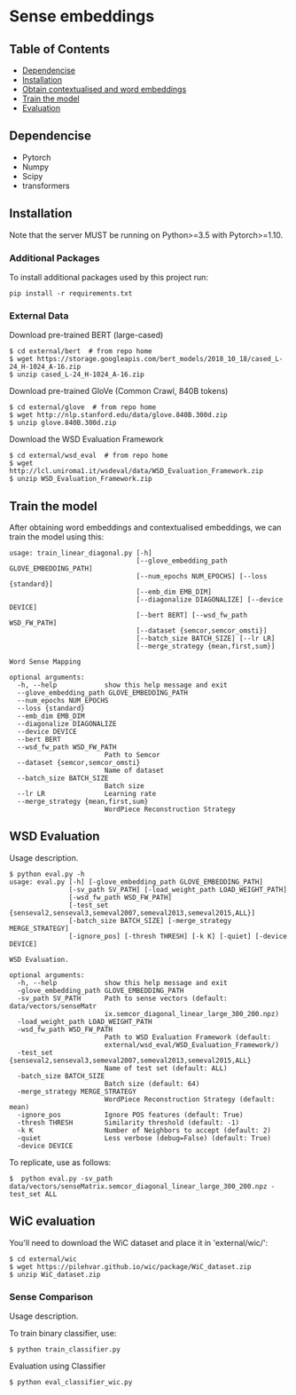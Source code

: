 # Sense embeddings

## Table of Contents

   * [Dependencise](#dependencise)
   * [Installation](#installation)
   * [Obtain contextualised and word embeddings](#obtain-contextualised-and-word-embeddings)
   * [Train the model](#train-the-model)
   * [Evaluation](#evaluation)

## Dependencise
- Pytorch
- Numpy
- Scipy
- transformers

## Installation
Note that the server MUST be running on Python>=3.5 with Pytorch>=1.10.

### Additional Packages
To install additional packages used by this project run:
```
pip install -r requirements.txt
```

### External Data
Download pre-trained BERT (large-cased)
```
$ cd external/bert  # from repo home
$ wget https://storage.googleapis.com/bert_models/2018_10_18/cased_L-24_H-1024_A-16.zip
$ unzip cased_L-24_H-1024_A-16.zip
```
Download pre-trained GloVe (Common Crawl, 840B tokens)
```
$ cd external/glove  # from repo home
$ wget http://nlp.stanford.edu/data/glove.840B.300d.zip
$ unzip glove.840B.300d.zip
```

Download the WSD Evaluation Framework
```
$ cd external/wsd_eval  # from repo home
$ wget http://lcl.uniroma1.it/wsdeval/data/WSD_Evaluation_Framework.zip
$ unzip WSD_Evaluation_Framework.zip
```

## Train the model
After obtaining word embeddings and contextualised embeddings, we can train the model using this:
```
usage: train_linear_diagonal.py [-h]
                                [--glove_embedding_path GLOVE_EMBEDDING_PATH]
                                [--num_epochs NUM_EPOCHS] [--loss {standard}]
                                [--emb_dim EMB_DIM]
                                [--diagonalize DIAGONALIZE] [--device DEVICE]
                                [--bert BERT] [--wsd_fw_path WSD_FW_PATH]
                                [--dataset {semcor,semcor_omsti}]
                                [--batch_size BATCH_SIZE] [--lr LR]
                                [--merge_strategy {mean,first,sum}]

Word Sense Mapping

optional arguments:
  -h, --help            show this help message and exit
  --glove_embedding_path GLOVE_EMBEDDING_PATH
  --num_epochs NUM_EPOCHS
  --loss {standard}
  --emb_dim EMB_DIM
  --diagonalize DIAGONALIZE
  --device DEVICE
  --bert BERT
  --wsd_fw_path WSD_FW_PATH
                        Path to Semcor
  --dataset {semcor,semcor_omsti}
                        Name of dataset
  --batch_size BATCH_SIZE
                        Batch size
  --lr LR               Learning rate
  --merge_strategy {mean,first,sum}
                        WordPiece Reconstruction Strategy

```

## WSD Evaluation
Usage description.
```
$ python eval.py -h
usage: eval.py [-h] [-glove_embedding_path GLOVE_EMBEDDING_PATH]
               [-sv_path SV_PATH] [-load_weight_path LOAD_WEIGHT_PATH]
               [-wsd_fw_path WSD_FW_PATH]
               [-test_set {senseval2,senseval3,semeval2007,semeval2013,semeval2015,ALL}]
               [-batch_size BATCH_SIZE] [-merge_strategy MERGE_STRATEGY]
               [-ignore_pos] [-thresh THRESH] [-k K] [-quiet] [-device DEVICE]

WSD Evaluation.

optional arguments:
  -h, --help            show this help message and exit
  -glove_embedding_path GLOVE_EMBEDDING_PATH
  -sv_path SV_PATH      Path to sense vectors (default: data/vectors/senseMatr
                        ix.semcor_diagonal_linear_large_300_200.npz)
  -load_weight_path LOAD_WEIGHT_PATH
  -wsd_fw_path WSD_FW_PATH
                        Path to WSD Evaluation Framework (default:
                        external/wsd_eval/WSD_Evaluation_Framework/)
  -test_set {senseval2,senseval3,semeval2007,semeval2013,semeval2015,ALL}
                        Name of test set (default: ALL)
  -batch_size BATCH_SIZE
                        Batch size (default: 64)
  -merge_strategy MERGE_STRATEGY
                        WordPiece Reconstruction Strategy (default: mean)
  -ignore_pos           Ignore POS features (default: True)
  -thresh THRESH        Similarity threshold (default: -1)
  -k K                  Number of Neighbors to accept (default: 2)
  -quiet                Less verbose (debug=False) (default: True)
  -device DEVICE

```
To replicate, use as follows:
```
$  python eval.py -sv_path data/vectors/senseMatrix.semcor_diagonal_linear_large_300_200.npz -test_set ALL
```


## WiC evaluation
You'll need to download the WiC dataset and place it in 'external/wic/':
```
$ cd external/wic
$ wget https://pilehvar.github.io/wic/package/WiC_dataset.zip
$ unzip WiC_dataset.zip
```


### Sense Comparison
Usage description.

To train binary classifier, use:
```
$ python train_classifier.py
```
Evaluation using Classifier
```
$ python eval_classifier_wic.py
```




